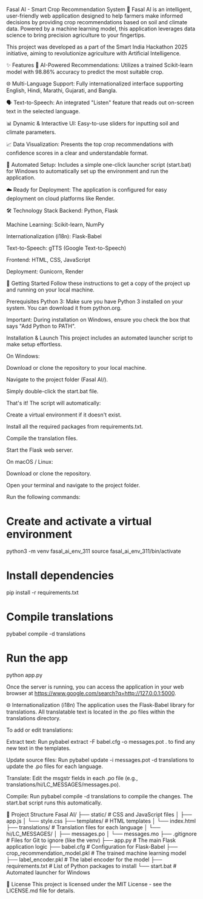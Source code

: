 Fasal AI - Smart Crop Recommendation System 🌾
Fasal AI is an intelligent, user-friendly web application designed to help farmers make informed decisions by providing crop recommendations based on soil and climate data. Powered by a machine learning model, this application leverages data science to bring precision agriculture to your fingertips.

This project was developed as a part of the Smart India Hackathon 2025 initiative, aiming to revolutionize agriculture with Artificial Intelligence.

✨ Features
🤖 AI-Powered Recommendations: Utilizes a trained Scikit-learn model with 98.86% accuracy to predict the most suitable crop.

🌐 Multi-Language Support: Fully internationalized interface supporting English, Hindi, Marathi, Gujarati, and Bangla.

🗣️ Text-to-Speech: An integrated "Listen" feature that reads out on-screen text in the selected language.

📊 Dynamic & Interactive UI: Easy-to-use sliders for inputting soil and climate parameters.

📈 Data Visualization: Presents the top crop recommendations with confidence scores in a clear and understandable format.

🚀 Automated Setup: Includes a simple one-click launcher script (start.bat) for Windows to automatically set up the environment and run the application.

☁️ Ready for Deployment: The application is configured for easy deployment on cloud platforms like Render.

🛠️ Technology Stack
Backend: Python, Flask

Machine Learning: Scikit-learn, NumPy

Internationalization (i18n): Flask-Babel

Text-to-Speech: gTTS (Google Text-to-Speech)

Frontend: HTML, CSS, JavaScript

Deployment: Gunicorn, Render

🚀 Getting Started
Follow these instructions to get a copy of the project up and running on your local machine.

Prerequisites
Python 3: Make sure you have Python 3 installed on your system. You can download it from python.org.

Important: During installation on Windows, ensure you check the box that says "Add Python to PATH".

Installation & Launch
This project includes an automated launcher script to make setup effortless.

On Windows:

Download or clone the repository to your local machine.

Navigate to the project folder (Fasal AI/).

Simply double-click the start.bat file.

That's it! The script will automatically:

Create a virtual environment if it doesn't exist.

Install all the required packages from requirements.txt.

Compile the translation files.

Start the Flask web server.

On macOS / Linux:

Download or clone the repository.

Open your terminal and navigate to the project folder.

Run the following commands:

# Create and activate a virtual environment
python3 -m venv fasal_ai_env_311
source fasal_ai_env_311/bin/activate

# Install dependencies
pip install -r requirements.txt

# Compile translations
pybabel compile -d translations

# Run the app
python app.py

Once the server is running, you can access the application in your web browser at https://www.google.com/search?q=http://127.0.0.1:5000.

🌐 Internationalization (i18n)
The application uses the Flask-Babel library for translations. All translatable text is located in the .po files within the translations directory.

To add or edit translations:

Extract text: Run pybabel extract -F babel.cfg -o messages.pot . to find any new text in the templates.

Update source files: Run pybabel update -i messages.pot -d translations to update the .po files for each language.

Translate: Edit the msgstr fields in each .po file (e.g., translations/hi/LC_MESSAGES/messages.po).

Compile: Run pybabel compile -d translations to compile the changes. The start.bat script runs this automatically.

📂 Project Structure
Fasal AI/
├── static/                 # CSS and JavaScript files
│   ├── app.js
│   └── style.css
├── templates/              # HTML templates
│   └── index.html
├── translations/           # Translation files for each language
│   └── hi/LC_MESSAGES/
│       ├── messages.po
│       └── messages.mo
├── .gitignore              # Files for Git to ignore (like the venv)
├── app.py                  # The main Flask application logic
├── babel.cfg               # Configuration for Flask-Babel
├── crop_recommendation_model.pkl # The trained machine learning model
├── label_encoder.pkl       # The label encoder for the model
├── requirements.txt        # List of Python packages to install
└── start.bat               # Automated launcher for Windows

📜 License
This project is licensed under the MIT License - see the LICENSE.md file for details.